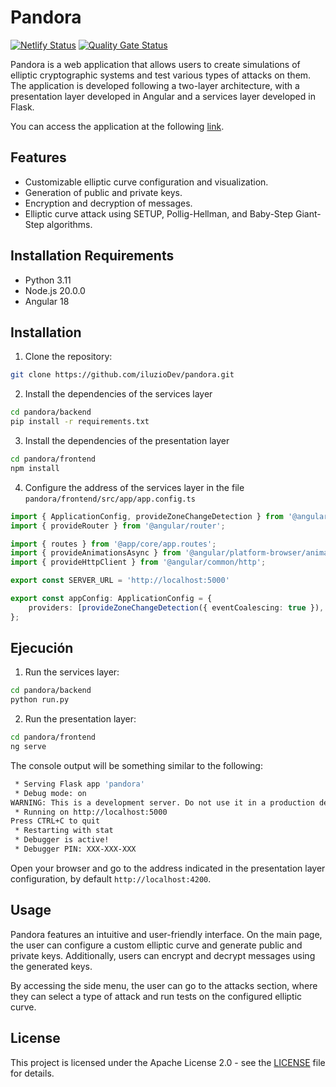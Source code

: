 # Pandora

[![Netlify Status](https://api.netlify.com/api/v1/badges/752862b9-8a36-42ed-95a3-7e60e2677d33/deploy-status)](https://app.netlify.com/sites/pandora-ecc/deploys)
[![Quality Gate Status](https://sonarcloud.io/api/project_badges/measure?project=iluzioDev_pandora&metric=alert_status)](https://sonarcloud.io/summary/new_code?id=iluzioDev_pandora)

Pandora is a web application that allows users to create simulations of elliptic cryptographic systems and test various types of attacks on them. The application is developed following a two-layer architecture, with a presentation layer developed in Angular and a services layer developed in Flask.

You can access the application at the following [link](https://pandora-ecc.netlify.app/).

## Features

- Customizable elliptic curve configuration and visualization.
- Generation of public and private keys.
- Encryption and decryption of messages.
- Elliptic curve attack using SETUP, Pollig-Hellman, and Baby-Step Giant-Step algorithms.

## Installation Requirements

- Python 3.11
- Node.js 20.0.0
- Angular 18

## Installation

1. Clone the repository:

```bash
git clone https://github.com/iluzioDev/pandora.git
```

2. Install the dependencies of the services layer

```bash
cd pandora/backend
pip install -r requirements.txt
```

3. Install the dependencies of the presentation layer

```bash
cd pandora/frontend
npm install
```

4. Configure the address of the services layer in the file `pandora/frontend/src/app/app.config.ts`

```typescript
import { ApplicationConfig, provideZoneChangeDetection } from '@angular/core';
import { provideRouter } from '@angular/router';

import { routes } from '@app/core/app.routes';
import { provideAnimationsAsync } from '@angular/platform-browser/animations/async';
import { provideHttpClient } from '@angular/common/http';

export const SERVER_URL = 'http://localhost:5000'

export const appConfig: ApplicationConfig = {
    providers: [provideZoneChangeDetection({ eventCoalescing: true }), provideRouter(routes), provideAnimationsAsync(), provideHttpClient()],
};
```

## Ejecución

1. Run the services layer:

```bash
cd pandora/backend
python run.py
```

2. Run the presentation layer:

```bash
cd pandora/frontend
ng serve
```

The console output will be something similar to the following:

```bash
 * Serving Flask app 'pandora'
 * Debug mode: on
WARNING: This is a development server. Do not use it in a production deployment. Use a production WSGI server instead.
 * Running on http://localhost:5000
Press CTRL+C to quit
 * Restarting with stat
 * Debugger is active!
 * Debugger PIN: XXX-XXX-XXX
```

Open your browser and go to the address indicated in the presentation layer configuration, by default `http://localhost:4200`.

## Usage

Pandora features an intuitive and user-friendly interface. On the main page, the user can configure a custom elliptic curve and generate public and private keys. Additionally, users can encrypt and decrypt messages using the generated keys.



By accessing the side menu, the user can go to the attacks section, where they can select a type of attack and run tests on the configured elliptic curve.

## License

This project is licensed under the Apache License 2.0 - see the [LICENSE](LICENSE.md) file for details.
